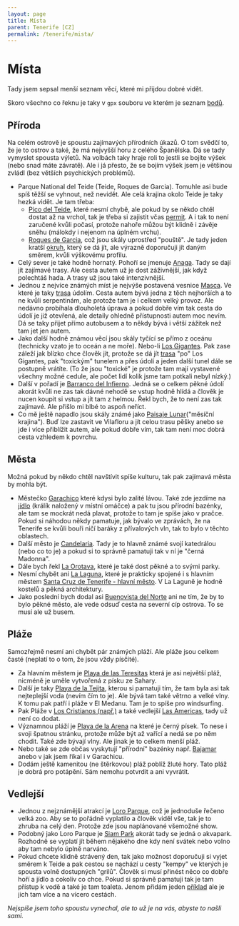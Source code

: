 ```yaml
---
layout: page
title: Místa
parent: Tenerife [CZ]
permalink: /tenerife/mista/
---
```


# Místa

Tady jsem sepsal menší seznam věcí, které mi přijdou dobré vidět.

Skoro všechno co řeknu je taky v `gpx` souboru ve kterém je seznam [bodů](../resources/points.gpx "resources/points.gpx").

## Příroda

Na celém ostrově je spoustu zajímavých přírodních úkazů. O tom svědčí to, že je to ostrov a také, že má nejvyšší horu z celého Španělska. Dá se tady vymyslet spousta výletů. Na volbách taky hraje roli to jestli se bojíte výšek (nebo snad máte závratě). Ale i já přesto, že se bojím výšek jsem je většinou zvládl (bez větších psychických problémů).

- Parque National del Teide (Teide, Roques de Garcia). Tomuhle asi bude spíš těžší se vyhnout, než nevidět. Ale celá krajina okolo Teide je taky hezká vidět. Je tam třeba:
    - [Pico del Teide](https://goo.gl/maps/qYmkyHaMSfNSbAkY7), které nesmí chybě, ale pokud by se někdo chtěl dostat až na vrchol, tak je třeba si zajistit včas [permit](https://www.reservasparquesnacionales.es/real/ParquesNac/usu/html/listado-actividades-oapn.aspx?cen=2). A i tak to není zaručené kvůli počasí, protože nahoře můžou být klidně i závěje sněhu (málokdy i nejenom na úplném vrchu).
    - [Roques de Garcia](https://goo.gl/maps/QTHVNU92jzp3gDeBA), což jsou skály uprostřed "pouště". Je tady jeden kratší [okruh](../resources/garcia.gpx "resources/garcia.gpx"), který se dá jít, ale výrazně doporučuji jít daným směrem, kvůli výškovému profilu.
- Celý sever je také hodně hornatý. Pohoří se jmenuje [Anaga](https://goo.gl/maps/Y49XMutjRv124ZSr7). Tady se dají jít zajímavé trasy. Ale cesta autem už je dost záživnější, jak když polechtáš hada. A trasy už jsou také intenzivnější.
- Jednou z nejvíce známých míst je nejvýše postavená vesnice [Masca](https://goo.gl/maps/byGNbp8r4mAbzukL8). Ve které je taky [trasa](../resources/masca.gpx "resources/masca.gpx") údolím. Cesta autem bývá jedna z těch nejhorších a to ne kvůli serpentinám, ale protože tam je i celkem velký provoz. Ale nedávno probíhala dlouholetá úprava a pokud dobře vím tak cesta do údolí je již otevřená, ale detaily ohledně přístupnosti autem moc nevím. Dá se taky přijet přímo autobusem a to někdy bývá i větší zážitek než tam jet jen autem.
- Jako další hodně známou věcí jsou skály tyčící se přímo z oceánu (technicky vzato je to oceán a ne moře). Nebo-li [Los Gigantes](https://goo.gl/maps/oQFcwSWWEjWE9V1k6). Pak zase záleží jak blízko chce člověk jít, protože se dá jít [trasa](../resources/gigantes.gpx "resources/gigantes.gpx") "po" Los Gigantes, pak "toxickým" tunelem a přes údolí a jeden další tunel dále se postupně vrátíte. (To že jsou "toxické" je protože tam mají vystavené všechny možné cedule, ale počet lidí kolik jsme tam potkali nebyl nízký.)
- Další v pořadí je [Barranco del Infierno](https://www.barrancodelinfierno.es/en/). Jedná se o celkem pěkné údolí akorát kvůli ne zas tak dávné nehodě se vstup hodně hlídá a člověk je nucen koupit si vstup a jít tam z helmou. Řekl bych, že to není zas tak zajímavé. Ale přišlo mi blbé to aspoň neříct.
- Co mě ještě napadlo jsou skály známé jako [Paisaje Lunar](https://goo.gl/maps/FZuzgERWUWpBjWQT7)("měsíční krajina"). Buď lze zastavit ve Vilafloru a jít celou trasu pěšky anebo se jde i více přiblížit autem, ale pokud dobře vím, tak tam není moc dobrá cesta vzhledem k povrchu.

## Města

Možná pokud by někdo chtěl navštívit spíše kulturu, tak pak zajímavá města by mohla být.

- Městečko [Garachico](https://goo.gl/maps/mHCb6RYfBmf5BGFE7) které kdysi bylo zalité lávou. Také zde jezdíme na [jídlo](https://goo.gl/maps/Xfbu3stRrEJknuax7) (králík naložený v místní omáčce) a pak tu jsou přírodní bazénky, ale tam se mockrát nedá plavat, protože to tam je spíše jako v pračce. Pokud si náhodou někdy pamatuje, jak bývalo ve zprávách, že na Tenerife se kvůli bouři ničí baráky z přívalových vln, tak to bylo v těchto oblastech.
- Další město je [Candelaria](https://goo.gl/maps/6e3SA1BZ9FwFJ6JN6). Tady je to hlavně známé svojí katedrálou (nebo co to je) a pokud si to správně pamatuji tak v ní je "černá Madonna".
- Dále bych řekl [La Orotava](https://goo.gl/maps/T3zynzWUvovTTgLBA), které je také dost pěkné a to svými parky.
- Nesmí chybět ani [La Laguna](https://goo.gl/maps/xEwbv2aDbRi3DyDT6), které je prakticky spojené i s hlavním městem [Santa Cruz de Tenerife - hlavní město](https://goo.gl/maps/e9t6WvGBUK4GF4To7). V La Laguně je hodně kostelů a pěkná architektury.
- Jako poslední bych dodal asi [Buenovista del Norte](https://goo.gl/maps/aKKuDLBAECqJuccF8) ani ne tím, že by to bylo pěkné město, ale vede odsuď cesta na severní cíp ostrova. To se musí ale už busem.

## Pláže

Samozřejmě nesmí ani chybět pár známých pláží. Ale pláže jsou celkem časté (neplatí to o tom, že jsou vždy písčité).

- Za hlavním městem je [Playa de las Teresitas](https://goo.gl/maps/UnD8CAmhuvKnnt7u9) která je asi největší pláž, nicméně je uměle vytvořená z písku ze Sahary.
- Další je taky [Playa de la Tejita](https://goo.gl/maps/8buUpg68wUNmJHkE6), kterou si pamatuji tím, že tam byla asi tak nejteplejší voda (nevím čím to je). Ale bývá tam také větrno a velké vlny. K tomu pak patří i pláže v El Medanu. Tam je to spíše pro windsurfing.
- Pak Pláže v [Los Cristianos (např.)](https://goo.gl/maps/bB9e8AdtTUhw9VGE80) a také vedlejší [Las Americas](https://goo.gl/maps/p4sZm2meg3KCcwbC9), tady už není co dodat.
- Významnou pláží je [Playa de la Arena](https://goo.gl/maps/A3bQHKSqsY8x4aQG7) na které je černý písek. To nese i svoji špatnou stránku, protože může být až vařící a nedá se po něm chodit. Také zde bývají vlny. Ale jinak je to celkem menší pláž.
- Nebo také se zde občas vyskytují "přírodní" bazénky např. [Bajamar](https://goo.gl/maps/SQPZC5LWMhPEGWzk9) anebo v jak jsem říkal i v Garachicu.
- Dodám ještě kamenitou (ne štěrkovou) pláž poblíž žluté hory. Tato pláž je dobrá pro potápění. Sám nemohu potvrdit a ani vyvrátit.

## Vedlejší

- Jednou z nejznámější atrakcí je [Loro Parque](https://www.loroparque.com/index.php/en/), což je jednoduše řečeno velká zoo. Aby se to pořádně vyplatilo a člověk viděl vše, tak je to zhruba na celý den. Protože zde jsou naplánované všemožné show.
- Podobný jako Loro Parque je [Siam Park](https://www.siampark.net/index.php/en/) akorát tady se jedná o akvapark. Rozhodně se vyplatí jít během nějakého dne kdy není svátek nebo volno aby tam nebylo úplně narváno.
- Pokud chcete klidně strávený den, tak jako možnost doporučuji si vyjet směrem k Teide a pak cestou se nachází u cesty "kempy" ve kterých je spousta volně dostupných "grilů". Člověk si musí přinést něco co dobře hoří a jídlo a cokoliv co chce. Pokud si správně pamatuji tak je tam přístup k vodě a také je tam toaleta. Jenom přidám jeden [příklad](https://goo.gl/maps/VyYMBCxJ1tVeZEQLA) ale je jich tam více a na vícero cestách.

*Nejspíše jsem toho spoustu vynechal, ale to už je na vás, abyste to našli sami.*
